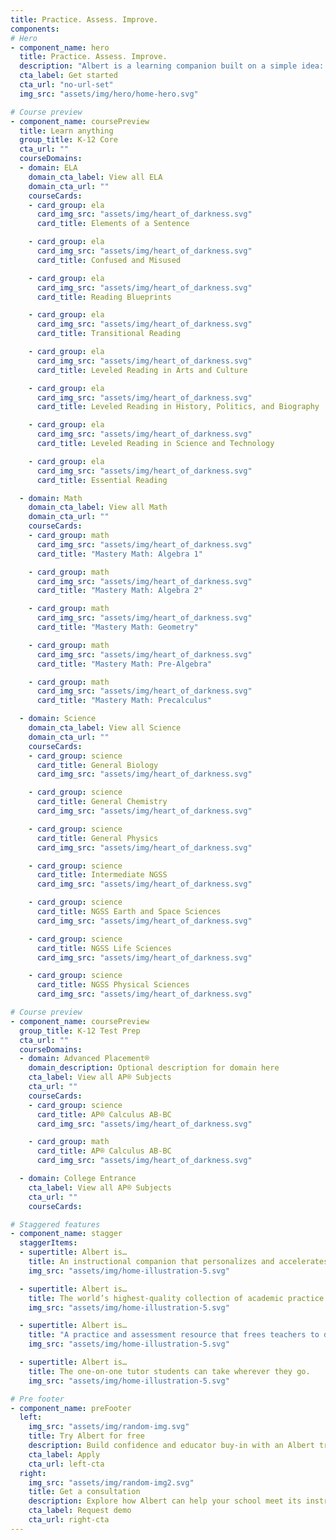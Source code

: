 ```yaml
---
title: Practice. Assess. Improve.
components:
# Hero
- component_name: hero
  title: Practice. Assess. Improve.
  description: "Albert is a learning companion built on a simple idea: That learning is best done by doing."
  cta_label: Get started
  cta_url: "no-url-set"
  img_src: "assets/img/hero/home-hero.svg"

# Course preview
- component_name: coursePreview
  title: Learn anything
  group_title: K-12 Core
  cta_url: ""
  courseDomains:
  - domain: ELA
    domain_cta_label: View all ELA
    domain_cta_url: ""
    courseCards:
    - card_group: ela
      card_img_src: "assets/img/heart_of_darkness.svg"
      card_title: Elements of a Sentence

    - card_group: ela
      card_img_src: "assets/img/heart_of_darkness.svg"
      card_title: Confused and Misused

    - card_group: ela
      card_img_src: "assets/img/heart_of_darkness.svg"
      card_title: Reading Blueprints

    - card_group: ela
      card_img_src: "assets/img/heart_of_darkness.svg"
      card_title: Transitional Reading

    - card_group: ela
      card_img_src: "assets/img/heart_of_darkness.svg"
      card_title: Leveled Reading in Arts and Culture

    - card_group: ela
      card_img_src: "assets/img/heart_of_darkness.svg"
      card_title: Leveled Reading in History, Politics, and Biography

    - card_group: ela
      card_img_src: "assets/img/heart_of_darkness.svg"
      card_title: Leveled Reading in Science and Technology

    - card_group: ela
      card_img_src: "assets/img/heart_of_darkness.svg"
      card_title: Essential Reading

  - domain: Math
    domain_cta_label: View all Math
    domain_cta_url: ""
    courseCards:
    - card_group: math
      card_img_src: "assets/img/heart_of_darkness.svg"
      card_title: "Mastery Math: Algebra 1"

    - card_group: math
      card_img_src: "assets/img/heart_of_darkness.svg"
      card_title: "Mastery Math: Algebra 2"

    - card_group: math
      card_img_src: "assets/img/heart_of_darkness.svg"
      card_title: "Mastery Math: Geometry"

    - card_group: math
      card_img_src: "assets/img/heart_of_darkness.svg"
      card_title: "Mastery Math: Pre-Algebra"

    - card_group: math
      card_img_src: "assets/img/heart_of_darkness.svg"
      card_title: "Mastery Math: Precalculus"

  - domain: Science
    domain_cta_label: View all Science
    domain_cta_url: ""  
    courseCards:
    - card_group: science
      card_title: General Biology
      card_img_src: "assets/img/heart_of_darkness.svg"

    - card_group: science
      card_title: General Chemistry
      card_img_src: "assets/img/heart_of_darkness.svg"

    - card_group: science
      card_title: General Physics
      card_img_src: "assets/img/heart_of_darkness.svg"

    - card_group: science
      card_title: Intermediate NGSS
      card_img_src: "assets/img/heart_of_darkness.svg"

    - card_group: science
      card_title: NGSS Earth and Space Sciences
      card_img_src: "assets/img/heart_of_darkness.svg"

    - card_group: science
      card_title: NGSS Life Sciences
      card_img_src: "assets/img/heart_of_darkness.svg"

    - card_group: science
      card_title: NGSS Physical Sciences
      card_img_src: "assets/img/heart_of_darkness.svg"

# Course preview
- component_name: coursePreview
  group_title: K-12 Test Prep
  cta_url: ""
  courseDomains:
  - domain: Advanced Placement®
    domain_description: Optional description for domain here
    cta_label: View all AP® Subjects
    cta_url: ""
    courseCards:
    - card_group: science
      card_title: AP® Calculus AB-BC
      card_img_src: "assets/img/heart_of_darkness.svg"

    - card_group: math
      card_title: AP® Calculus AB-BC
      card_img_src: "assets/img/heart_of_darkness.svg"

  - domain: College Entrance
    cta_label: View all AP® Subjects
    cta_url: ""
    courseCards:

# Staggered features
- component_name: stagger
  staggerItems:
  - supertitle: Albert is…
    title: An instructional companion that personalizes and accelerates learning.
    img_src: "assets/img/home-illustration-5.svg"

  - supertitle: Albert is…
    title: The world’s highest-quality collection of academic practice questions.
    img_src: "assets/img/home-illustration-5.svg"

  - supertitle: Albert is…
    title: "A practice and assessment resource that frees teachers to do what they do best: teach."
    img_src: "assets/img/home-illustration-5.svg"

  - supertitle: Albert is…
    title: The one-on-one tutor students can take wherever they go.
    img_src: "assets/img/home-illustration-5.svg"

# Pre footer
- component_name: preFooter
  left:
    img_src: "assets/img/random-img.svg"
    title: Try Albert for free
    description: Build confidence and educator buy-in with an Albert trial supported by a dedicated member of our Schools team.
    cta_label: Apply
    cta_url: left-cta
  right:
    img_src: "assets/img/random-img2.svg"
    title: Get a consultation
    description: Explore how Albert can help your school meet its instructional goals with one of our Schools team members.
    cta_label: Request demo
    cta_url: right-cta
---
```

